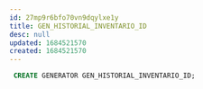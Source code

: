 ```yaml
---
id: 27mp9r6bfo70vn9dqylxe1y
title: GEN_HISTORIAL_INVENTARIO_ID
desc: null
updated: 1684521570
created: 1684521570
---
```



```sql
 CREATE GENERATOR GEN_HISTORIAL_INVENTARIO_ID;
```
